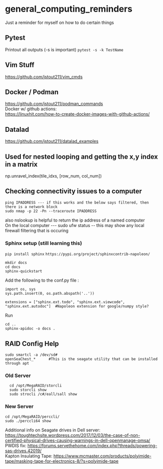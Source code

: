 # general_computing_reminders
Just a reminder for myself on how to do certain things

## Pytest
Printout all outputs (-s is important)
`pytest -s -k TestName`

## Vim Stuff
https://github.com/jstout211/vim_cmds

## Docker / Podman
https://github.com/jstout211/podman_commands  <br>
Docker w/ github actions: <br>
https://linuxhit.com/how-to-create-docker-images-with-github-actions/

## Datalad
https://github.com/jstout211/datalad_examples

## Used for nested looping and getting the x,y index in a matrix
np.unravel_index(tile_idxs, [row_num, col_num])

## Checking connectivity issues to a computer
```
ping IPADDRESS --- if this works and the below says filtered, then there is a network block
sudo nmap -p 22 -Pn --traceroute IPADDRESS
```
also nslookup is helpful to return the ip address of a named computer <br>
On the local computer --- sudo ufw status -- this may show any local firewall filtering that is occuring <br>

### Sphinx setup (still learning this)
`pip install sphinx`
`https://pypi.org/project/sphinxcontrib-napoleon/`
```
mkdir docs
cd docs
sphinx-quickstart
```

Add the following to the conf.py file :
```
import os, sys
sys.path.insert(0, os.path.abspath('..'))

extensions = ["sphinx.ext.todo", "sphinx.ext.viewcode", "sphinx.ext.autodoc"]  #Napoleon extension for google/numpy style?
```

Run 
```
cd ..
sphinx-apidoc -o docs .
``` 

## RAID Config Help
```
sudo smartcl -a /dev/sd#
openSeaChest_*      #This is the seagate utility that can be installed through apt
```
### Old Server
```
  cd /opt/MegaRAID/storcli
  sudo storcli show
  sudo strocli /c#/eall/sall show
```
### New Server
```
cd /opt/MegaRAID/perccli/
sudo ./perccli64 show
```

Additional info on Seagate drives in Dell server: https://toughtechsite.wordpress.com/2017/12/03/the-case-of-non-certified-physical-drives-causing-warnings-in-dell-openmanage-omsa/ <br>
PWDIS  fix: https://forums.servethehome.com/index.php?threads/powering-sas-drives.42019/ <br>
Kapton Insulating Tape: https://www.mcmaster.com/products/polyimide-tape/masking-tape-for-electronics-8/?s=polyimide-tape <br>








